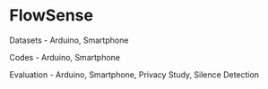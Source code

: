 # FlowSense

Datasets - Arduino, Smartphone

Codes - Arduino, Smartphone

Evaluation - Arduino, Smartphone, Privacy Study, Silence Detection
